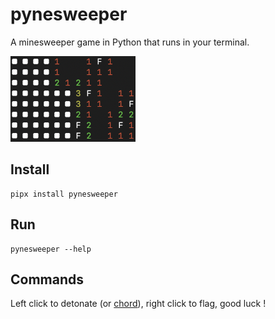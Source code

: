 # pynesweeper

A minesweeper game in Python that runs in your terminal.

<img src="screenshot.png" alt="screenshot" width="200"/>

## Install

```console
pipx install pynesweeper
```

## Run

```console
pynesweeper --help
```

## Commands

Left click to detonate (or [chord](https://minesweepergame.com/strategy/efficiency.php)), right click to flag, good luck !
